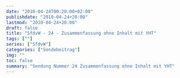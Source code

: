 ```yaml
---
date: "2010-04-24T00:20:00+02:00"
publishdate: "2010-04-24+20:00"
lastmod: "2010-04-24+20:00"
draft: false
title: "SfdvW - 24 - Zusammenfassung ohne Inhalt mit YHT"
tags: [""]
series: ["SfdvW"]
categories: ["Sendebeitrag"]
img: ""
toc: false
summary: "Sendung Nummer 24 Zusammenfassung ohne Inhalt mit YHT"
---
```


<div id="example"></div>
<script src="https://cdn.podlove.org/web-player/embed.js"></script>
<script>
  podlovePlayer('#example', '/blog/sfdvw24.json');
</script>
